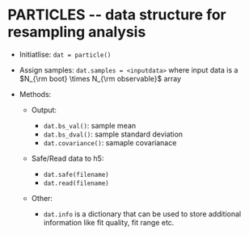# PARTICLES -- data structure for resampling analysis

- Initiatlise: `dat = particle()`

- Assign samples: `dat.samples = <inputdata>`
  where input data is a $N_{\rm boot} \times N_{\rm observable}$ array

- Methods:
  - Output: 
    - `dat.bs_val()`: sample mean
    - `dat.bs_dval()`: sample standard deviation
    - `dat.covariance()`: samaple covarianace

  - Safe/Read data to h5:
    - `dat.safe(filename)`
    - `dat.read(filename)`

  - Other:
    - `dat.info` is a dictionary that can be used to store additional information like fit quality, fit range etc. 
     
